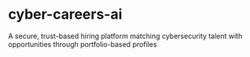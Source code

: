 # cyber-careers-ai
A secure, trust-based hiring platform matching cybersecurity talent with opportunities through portfolio-based profiles

